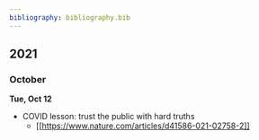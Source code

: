 ```yaml
---
bibliography: bibliography.bib
---
```


## 2021

### October

**Tue, Oct 12**

* COVID lesson: trust the public with hard truths
    * [[https://www.nature.com/articles/d41586-021-02758-2]]
